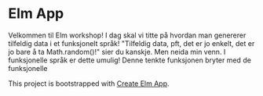 # Elm App

Velkommen til Elm workshop! I dag skal vi titte på hvordan man genererer tilfeldig data i et funksjonelt språk! "Tilfeldig data, pft, det er jo enkelt, det er jo bare å ta Math.random()!" sier du kanskje. Men neida min venn. I funksjonelle språk er dette umulig! Denne tenkte funksjonen bryter med de funksjonelle

This project is bootstrapped with [Create Elm App](https://github.com/halfzebra/create-elm-app).
